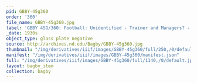 ```yaml
---
pid: GBBY-45g360
order: '360'
file_name: GBBY-45g360.jpg
label: 'GBBY 45G/360: Football: Unidentified - Trainer and Managers? - c1930s'
_date: 1930s
object_type: glass plate negative
source: http://archives.nd.edu/Bagby/GBBY-45g360.jpg
thumbnail: "/img/derivatives/iiif/images/GBBY-45g360/full/250,/0/default.jpg"
manifest: "/img/derivatives/iiif/images/GBBY-45g360/manifest.json"
full: "/img/derivatives/iiif/images/GBBY-45g360/full/1140,/0/default.jpg"
layout: bagby_item
collection: bagby
---
```

